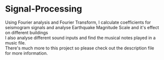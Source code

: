 # Signal-Processing
Using Fourier analysis and Fourier Transform, I calculate coefficients for seismogram signals and analyse Earthquake Magnitude Scale and it's effect on different buildings  
I also analyse different sound inputs and find the musical notes played in a music file.  
There's much more to this project so please check out the description file for more information.
